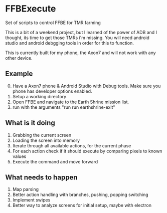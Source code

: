 # FFBExecute
Set of scripts to control FFBE for TMR farming

This is a bit of a weekend project, but I learned of the power of ADB and I thought, its time to get those TMRs i'm missing.
You will need android studio and android debgging tools in order for this to function.

This is currently built for my phone, the Axon7 and will not work with any other device.

## Example

0. Have a Axon7 phone & Android Studio with Debug tools.  Make sure you phone has developer options enabled.
1. Setup a working directory
2. Open FFBE and navigate to the Earth Shrine mission list.
3. run with the arguments "run run earthshrine-exit"

## What is it doing

1. Grabbing the current screen
2. Loading the screen into memory
3. Iterate through all available actions, for the current phase
4. For each action check if it should execute by comparing pixels to known values
5. Execute the command and move forward

## What needs to happen

1. Map parsing
2. Better action handling with branches, pushing, popping switching
3. Implement swipes
4. Better way to analyze screens for initial setup, maybe with electron